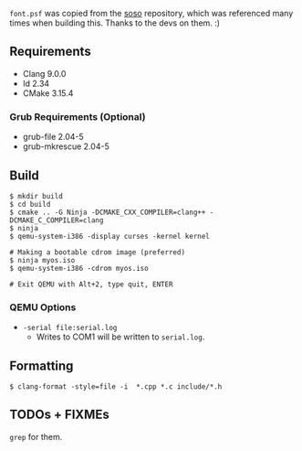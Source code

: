 `font.psf` was copied from the [soso](https://github.com/ozkl/soso) repository,
which was referenced many times when building this. Thanks to the devs on them.
:)

## Requirements

- Clang 9.0.0
- ld 2.34
- CMake 3.15.4

### Grub Requirements (Optional)

- grub-file 2.04-5
- grub-mkrescue 2.04-5

## Build

```
$ mkdir build
$ cd build
$ cmake .. -G Ninja -DCMAKE_CXX_COMPILER=clang++ -DCMAKE_C_COMPILER=clang
$ ninja
$ qemu-system-i386 -display curses -kernel kernel

# Making a bootable cdrom image (preferred)
$ ninja myos.iso
$ qemu-system-i386 -cdrom myos.iso

# Exit QEMU with Alt+2, type quit, ENTER
```

### QEMU Options

- `-serial file:serial.log`
  - Writes to COM1 will be written to `serial.log`.

## Formatting

```
$ clang-format -style=file -i  *.cpp *.c include/*.h
```

## TODOs + FIXMEs

`grep` for them.
